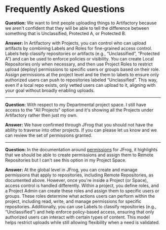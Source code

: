 # Frequently Asked Questions

**Question:** We want to limit people uploading things to Artifactory because we aren't confident that they will be able to tell the difference between something that is Unclassified, Protected A, or Protected B.
 
**Answer:** In Artifactory with Projects, you can control who can upload artifacts by combining Labels and Roles for fine-grained access control. Labels help classify repositories or artifacts (e.g., “Unclassified”, “Protected A”) and can be used to enforce policies or visibility. You can create Local Repositories only when necessary, and then use Project Roles to restrict upload (deploy) permissions to specific users or groups based on their role. Assign permissions at the project level and tie them to labels to ensure only authorized users can push to repositories labeled “Unclassified”. This way, even if a local repo exists, only vetted users can upload to it, aligning with your goal without broadly enabling uploads.

---

**Question:** With respect to my Departmental project space. I still have access to the "All Projects" option and it's showing all the Projects under Artifactory rather then just my own.

**Answer:** We have confirmed through JFrog that you should not have the ability to traverse into other projects. If you can please let us know and we can review the set of permissions granted.

---

**Question:** In the documentation around [permissions](https://jfrog.com/help/r/jfrog-platform-administration-documentation/create-and-manage-permissions) for JFrog, it highlights that we should be able to create permissions and assign them to Remote Repositories but I can't see this option in my Project Space.

**Answer:** At the global level in JFrog, you can create and manage permissions that apply to repositories, including Remote Repositories, as documented above. However, once you're inside a Project (or Space), access control is handled differently. Within a project, you define roles, and a Project Admin can create these roles and assign them to specific users or groups. These roles determine what actions users can perform within the project, including read, write, and manage permissions for specific repositories. Additionally, you can use Labels to classify repositories (e.g., “Unclassified”) and help enforce policy-based access, ensuring that only authorized users can interact with certain types of content. This model helps restrict uploads while still allowing flexibility when a need is validated.
